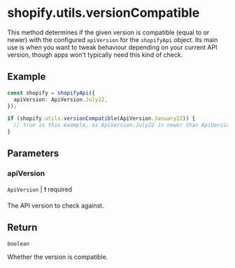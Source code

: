 # shopify.utils.versionCompatible

This method determines if the given version is compatible (equal to or newer) with the configured `apiVersion` for the `shopifyApi` object.
Its main use is when you want to tweak behaviour depending on your current API version, though apps won't typically need this kind of check.

## Example

```ts
const shopify = shopifyApi({
  apiVersion: ApiVersion.July22,
});

if (shopify.utils.versionCompatible(ApiVersion.January22)) {
  // true in this example, as ApiVersion.July22 is newer than ApiVersion.January22
}
```

## Parameters

### apiVersion

`ApiVersion` | :exclamation: required

The API version to check against.

## Return

`boolean`

Whether the version is compatible.
